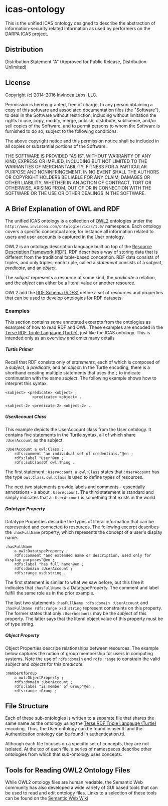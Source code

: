# icas-ontology

This is the unified ICAS ontology designed to describe the
abstraction of information-security related information as used
by performers on the DARPA ICAS project.

## Distribution

Distribution Statement “A” (Approved for Public Release,
Distribution Unlimited)

## License

Copyright (c) 2014-2016 Invincea Labs, LLC.

Permission is hereby granted, free of charge, to any person
obtaining a copy of this software and associated documentation
files (the "Software"), to deal in the Software without
restriction, including without limitation the rights to use,
copy, modify, merge, publish, distribute, sublicense, and/or sell
copies of the Software, and to permit persons to whom the
Software is furnished to do so, subject to the following
conditions:

The above copyright notice and this permission notice shall be
included in all copies or substantial portions of the Software.

THE SOFTWARE IS PROVIDED "AS IS", WITHOUT WARRANTY OF ANY KIND,
EXPRESS OR IMPLIED, INCLUDING BUT NOT LIMITED TO THE WARRANTIES
OF MERCHANTABILITY, FITNESS FOR A PARTICULAR PURPOSE AND
NONINFRINGEMENT. IN NO EVENT SHALL THE AUTHORS OR COPYRIGHT
HOLDERS BE LIABLE FOR ANY CLAIM, DAMAGES OR OTHER LIABILITY,
WHETHER IN AN ACTION OF CONTRACT, TORT OR OTHERWISE, ARISING
FROM, OUT OF OR IN CONNECTION WITH THE SOFTWARE OR THE USE OR
OTHER DEALINGS IN THE SOFTWARE.

## A Brief Explanation of OWL and RDF

The unified ICAS ontology is a collection of
[OWL2](http://www.w3.org/TR/owl2-overview/) ontologies under the
`http://www.invincea.com/ontologies/icas/1.0/` namespace. Each
ontology covers a specific conceptual area; for instance all
information related to users and user accounts is captured in the
User ontology.

OWL2 is an ontology description language built on top of the
[Resource Description Framework (RDF)](http://www.w3.org/TR/rdf-primer/).
RDF describes a way of storing data that is different from the
traditional table-based conception. RDF data consists of triples,
and only triples; each triple, called a *statement* consists of a
*subject*, *predicate*, and an *object*.

The *subject* represents a resource of some kind, the *predicate*
a relation, and the *object* can either be a literal value or
another resource.

OWL2 and the [RDF Schema (RDFS)](http://www.w3.org/TR/rdf-schema/)
define a set of resources and properties that can be used to
develop ontologies for RDF datasets.

### Examples

This section contains some annotated excerpts from the ontologies
as examples of how to read RDF and OWL. These examples are
encoded in the [Terse RDF Triple Langauge (Turtle)](http://www.w3.org/TeamSubmission/turtle/),
just like the ICAS ontology. This is intended only as an
overview and omits many details

##### Turtle Primer

Recall that RDF consists only of *statements*, each of which is
composed of a *subject*, a *predicate*, and an *object*. In
the Turtle encoding, there is a shorthand creating multiple
statements that uses the `;` to indicate continuation with the
same *subject*. The following example shows how to interpret this
syntax.

``` turtle
<subject> <predicate> <object> ;
            <predicate> <object> .

<subject-2> <predicate-2> <object-2> .
```

##### UserAccount Class

This example depicts the UserAccount class from the User
ontology. It contains five statements in the Turtle syntax,
all of which share  `:UserAccount` as the subject.

``` turtle
:UserAccount a owl:Class ;
    rdfs:comment "an individual set of credentials."@en ;
    rdfs:label "User"@en ;
    rdfs:subClassOf owl:Thing .
```

The first statement `:UserAccount a owl:Class` states that
`:UserAccount` has the type `owl:Class`. `owl:Class` is used to
define types of resources.

The next two statements provide labels and comments - essentially
annotations - a about `:UserAccount`. The third statement is
standard and simply indicates that a `:UserAccount` is something
that exists in the world

##### Datatype Property

Datatype Properties describe the types of literal information
that can be represented and connected to resources. The following
excerpt describes the `:hasFullName` property, which represents
the concept of a user's display name.

``` turtle
:hasFullName
    a owl:DatatypeProperty ;
    rdfs:comment "and extended name or description, used only for display purposes"@en ;
    rdfs:label "has full name"@en ;
    rdfs:domain :UserAccount ;
    rdfs:range xsd:string .
```

The first statement is similar to what we saw before, but this
time it indicates that `:hasFullName` is a DatatypeProperty.  The
comment and label fulfill the same role as in the prior example.

The last two statements `:hasFullName rdfs:domain :UserAccount`
and `:hasFullName rdfs:range xsd:string` represent constraints on
this property. The former states that only `:UserAccounts` may be
the *subject* of this property. The latter says that the literal
object value of this property must be of type string.


##### Object Property

Object Properties describe relationships between resources.
The example below captures the notion of group membership for users
in computing systems. Note the use of `rdfs:domain` and
`rdfs:range` to constrain the valid *subject* and *objects* for
this *predicate*.

``` turtle
:memberOfGroup
    a owl:ObjectProperty ;
    rdfs:domain :UserAccount ;
    rdfs:label "is member of Group"@en ;
    rdfs:range :Group ;
```

## File Structure

Each of these sub-ontologies is written to a separate file that
shares the same name as the ontology using the
[Terse RDF Triple Langauge (Turtle)](http://www.w3.org/TeamSubmission/turtle/)
encoding.  Thus, the User ontology can
be found in user.ttl and the Authentication ontology can be found
in authentication.ttl.

Although each file focuses on a specific set of concepts, they
are not isolated. At the top of each file, a series of namespaces
describe other ontologies from which that sub-ontology uses concepts.


## Tools for Reading OWL2 Ontology Files

While OWL2 ontology files are human readable, the Semantic Web
community has also developed a wide variety of GUI based tools
that can be used to read and edit ontology files. Links to a
selection of these tools can be found on the [Semantic Web
Wiki](http://semanticweb.org/wiki/Category:Ontology_editor)




